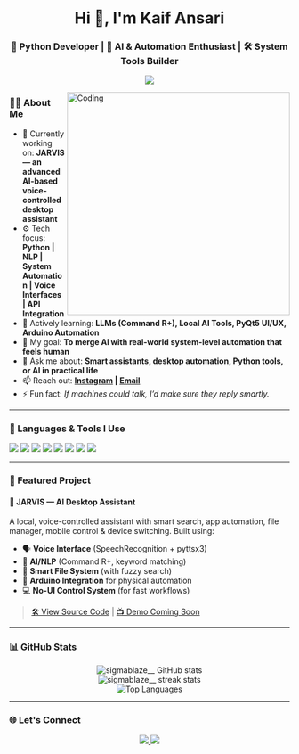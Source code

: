 <h1 align="center">Hi 👋, I'm Kaif Ansari</h1>
<h3 align="center">🚀 Python Developer | 🧠 AI & Automation Enthusiast | 🛠️ System Tools Builder</h3>

<p align="center">
  <img src="https://readme-typing-svg.herokuapp.com?font=Fira+Code&weight=500&size=22&pause=1000&color=36BCF7&center=true&vCenter=true&width=600&lines=Building+JARVIS-like+AI+Assistants;Creating+Voice+Controlled+Tools+%F0%9F%8E%A7;Automating+Desktop+Systems+%F0%9F%96%A5%EF%B8%8F;Learning+NLP+and+Advanced+Python" />
</p>

<img align="right" alt="Coding" width="400" src="https://media.giphy.com/media/qgQUggAC3Pfv687qPC/giphy.gif">

### 👨‍💻 About Me

- 🔭 Currently working on: **JARVIS — an advanced AI-based voice-controlled desktop assistant**
- ⚙️ Tech focus: **Python | NLP | System Automation | Voice Interfaces | API Integration**
- 🌱 Actively learning: **LLMs (Command R+), Local AI Tools, PyQt5 UI/UX, Arduino Automation**
- 🧠 My goal: **To merge AI with real-world system-level automation that feels human**
- 💬 Ask me about: **Smart assistants, desktop automation, Python tools, or AI in practical life**
- 📫 Reach out: **[Instagram](https://instagram.com/sigmablaze__) | [Email](mailto:kaifansaridev@gmail.com)**
- ⚡ Fun fact: *If machines could talk, I’d make sure they reply smartly.*

---

### 🧰 Languages & Tools I Use

<p>
  <img src="https://img.shields.io/badge/Python-3670A0?style=for-the-badge&logo=python&logoColor=ffdd54"/>
  <img src="https://img.shields.io/badge/Arduino-00979D?style=for-the-badge&logo=arduino&logoColor=white"/>
  <img src="https://img.shields.io/badge/PyQt-41CD52?style=for-the-badge&logo=qt&logoColor=white"/>
  <img src="https://img.shields.io/badge/Flask-000000?style=for-the-badge&logo=flask&logoColor=white"/>
  <img src="https://img.shields.io/badge/GitHub-181717?style=for-the-badge&logo=github&logoColor=white"/>
  <img src="https://img.shields.io/badge/OpenAI-412991?style=for-the-badge&logo=openai&logoColor=white"/>
  <img src="https://img.shields.io/badge/Cohere_Command_R+-blueviolet?style=for-the-badge"/>
  <img src="https://img.shields.io/badge/Voiceflow-black?style=for-the-badge"/>
</p>

---

### 🧠 Featured Project

#### 🤖 JARVIS — AI Desktop Assistant
A local, voice-controlled assistant with smart search, app automation, file manager, mobile control & device switching. Built using:
- 🗣️ **Voice Interface** (SpeechRecognition + pyttsx3)
- 🧠 **AI/NLP** (Command R+, keyword matching)
- 📁 **Smart File System** (with fuzzy search)
- 🔌 **Arduino Integration** for physical automation
- 💻 **No-UI Control System** (for fast workflows)

> [🛠 View Source Code](#) | [📺 Demo Coming Soon](#)

---

### 📊 GitHub Stats

<p align="center">
  <img src="https://github-readme-stats.vercel.app/api?username=kaif-ansari-jarvis&show_icons=true&theme=radical&hide_border=true" alt="sigmablaze__ GitHub stats" />
  <br>
  <img src="https://github-readme-streak-stats.herokuapp.com/?user=kaif-ansari-jarvis&theme=radical&hide_border=true" alt="sigmablaze__ streak stats" />
  <br>
  <img src="https://github-readme-stats.vercel.app/api/top-langs/?username=kaif-ansari-jarvis&layout=compact&theme=radical&hide_border=true" alt="Top Languages" />
</p>

---

### 🌐 Let's Connect

<p align="center">
  <a href="https://instagram.com/kaif-ansari-jarvis" target="_blank">
    <img src="https://img.shields.io/badge/Instagram-%23E4405F.svg?style=for-the-badge&logo=Instagram&logoColor=white"/>
  </a>
  <a href="mailto:kaifansaridev@gmail.com">
    <img src="https://img.shields.io/badge/Gmail-D14836?style=for-the-badge&logo=gmail&logoColor=white"/>
  </a>
</p>
